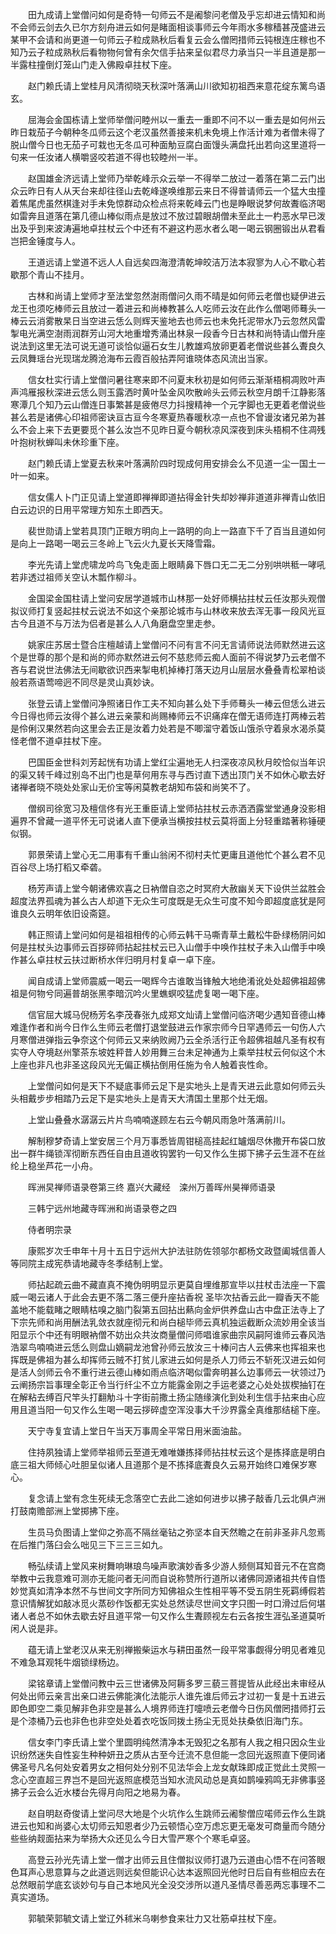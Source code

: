 <!-- { "loadSidebar": true } -->
　　田九成请上堂僧问如何是奇特一句师云不是阇黎问老僧及乎忘却进云情知和尚不会师云剑去久已尔方刻舟进云如何是睹面相谈事师云今年雨水多稼穑甚茂盛进云某甲不会请和尚更道一句师云子粒成熟秋后看复云会么僧罔措师云钝根连庄稼也不知乃云子粒成熟秋后看物物何曾有余欠信手拈来呈似君尽力承当只一半且道是那一半露柱撞倒灯笼山门走入佛殿卓拄杖下座。

　　赵门赖氏请上堂桂月风清彻晓天秋深叶落满山川欲知初祖西来意花绽东篱鸟语玄。

　　屈海会金国栋请上堂师举僧问睦州以一重去一重即不问不以一重去是如何州云昨日栽茄子今朝种冬瓜师云这个老汉虽然善接来机未免境上作活计难为者僧未得了脱山僧今日也无茄子可栽也无冬瓜可种面觔豆腐白面馒头满盘托出若向这里道将一句来一任汝诸人横嚼竖咬若道不得也较睦州一半。

　　赵国雄金济远请上堂师乃举乾峰示众云举一不得举二放过一着落在第二云门出众云昨日有人从天台来却往径山去乾峰遂唤维那云来日不得普请师云一个猛大虫撞着焦尾虎虽然棋逢对手未免惊群动众检点将来乾峰云门也是睁眼说梦何故聻临济喝如雷奔且道落在第几德山棒似雨点是放过不放过碧眼胡僧未至此土一杓恶水早已泼出及乎到来波涛遍地卓拄杖云个中还有不避这杓恶水者么喝一喝云钢圈锻出从君看岂把金锤度与人。

　　王道远请上堂道不远人人自远矣四海澄清乾坤皎洁万法本寂寥为人心不歇心若歇那个青山不挂月。

　　古林和尚请上堂师才至法堂忽然澍雨僧问久雨不晴是如何师云老僧也疑伊进云龙王也须吃棒师云且放过一着进云和尚棒教甚么人吃师云汝在此作么僧喝师蓦头一棒云云消雾散杲日当空进云恁么则辉天鉴地去也师云也未免托泥带水乃云忽然风雷掣电光满空澍雨润群芳山河大地重增秀涌出林泉一段香今日古林和尚特请山僧升座说法到这里无法可说无道可谈恰似逼石女生儿教雄鸡放卵更着老僧说些甚么聻良久云凤舞瑶台光现瑞龙腾沧海布云霞百般拈弄阿谁晓体态风流出当家。

　　信女杜实行请上堂僧问暑往寒来即不问夏末秋初是如何师云渐渐梧桐凋败叶声声鸿雁报秋深进云恁么则玉露洒时黄叶坠金风吹散岭头云师云秋空月朗千江静影落寒潭几个知乃云山僧连日事繁甚是疲倦尽力抖搜精神一个元字脚也无更着老僧说些甚么若是诸佛心印祖师密诀亘古亘今冬寒夏热春暖秋凉一点也不曾谩汝诸兄弟为甚么不会上来下去更要觅个甚么汝岂不见昨日夏今朝秋凉风深夜到床头梧桐不住凋残叶抱树秋蝉叫未休珍重下座。

　　赵门赖氏请上堂夏去秋来叶落满阶四时现成何用安排会么不见道一尘一国土一叶一如来。

　　信女儒人卜门正见请上堂道即禅禅即道拈得金针失却妙禅非道道非禅青山依旧白云边识的日用平常理方知东土即西天。

　　裴世勋请上堂若具顶门正眼方明向上一路明的向上一路直下千了百当且道如何是向上一路喝一喝云三冬岭上飞云火九夏长天降雪霜。

　　李光先请上堂虎啸龙吟鸟飞兔走面上眼睛鼻下唇口无二无二分别哄哄秪一哮吼若非透过祖师关空认木瓢作柳斗。

　　金国梁金国柱请上堂问安居学道城市山林那一处好师横拈拄杖云任汝那头观僧拟议师打复竖起拄杖云说法不如这个亲那论城市与山林收来放去浑无事一段风光亘古今且道不与万法为侣者是甚么人八角磨盘空里走参。

　　姚家庄苏居士暨合庄檀越请上堂僧问不问有言不问无言请师说法师默然进云这个是世尊的那个是和尚的师亦默然进云何不慈悲师云痴人面前不得说梦乃云老僧不吝与君说世法佛法无间歇欲识西来掣电机掉棒打落天边月山层层水叠叠青松翠柏谈般若燕语莺啼迥不同尽是灵山真妙诀。

　　张登云请上堂僧问净照诸日作工夫不知向甚么处下手师蓦头一棒云但恁么进云今日得也师云汝得个甚么进云亲蒙和尚赐棒师云不识痛痒在僧无语师连打两棒云若是伶俐汉果然若向这里会去正是汝着力处若是不唧溜守着饭山饿杀守着泉水渴杀莫怪老僧不道卓拄杖下座。

　　巴国臣金世科刘芳起恍有功请上堂红尘遍地无人扫深夜凉风秋月皎恰似当年识的渠又转千峰过别岛不出门也是草何用东寻与西讨直下透出顶门关不如休心歇去好诸禅者晓不晓处处家山无价宝等闲莫教老胡知布袋和尚笑不了。

　　僧纲司徐宽习及檀信佟有光王重臣请上堂师拈拄杖云赤洒洒露堂堂通身没影相遍界不曾藏一道平怀无可说诸人直下便承当横按拄杖云莫将面上分轻重踏著称锤硬似钢。

　　郭景荣请上堂心无二用事有千重山翁闲不彻村夫忙更庸且道他忙个甚么君不见百谷尽上场打稻又牵砻。

　　杨芳声请上堂今朝诸佛欢喜之日衲僧自恣之时冥府大赦幽关天下设供兰盆胜会超度法界孤魂为甚么古人却道下无众生可度既是无众生可度不知今即超度底犹是阿谁良久云明年依旧设斋筵。

　　韩正照请上堂问如何是祖祖相传的心师云韩干马嘶青草土戴松牛卧绿杨阴问如何是拄杖头边事师云百拶碎师拈起拄杖云已入山僧手中唤作拄杖子未入山僧手中唤作甚么卓拄杖云扶过断桥水伴归明月村复卓一卓下座。

　　闻自成请上堂师震威一喝云一喝辉今古谁敢当锋触大地绝淆讹处处超佛祖超佛祖是何物兮同遍普胡张黑李暗沉吟火里蟭螟咬猛虎复喝一喝下座。

　　信官屈大城马倪杨芳名李茂春张九成郑文灿请上堂僧问临济喝少遇知音德山棒难逢作者和尚今日作么生师云老僧打退堂鼓进云作家宗师今日罕遇师云一句伤人六月寒僧进弹指云争奈这个何师云又来纳败阙乃云全杀活行正令超佛祖越凡圣有权有实夺人夺境赵州擎茶东坡姓秤昔人妙用舞三台未足神通为上乘举拄杖云何似这个木上座也非凡也非圣这段风光无偏正横拈倒用任施为令人触着丧性命。

　　上堂僧问如何是天下不疑底事师云足下是实地头上是青天进云此意如何师云头头相戴步步相踏乃云足下是实地头上是青天大清国土里那个灶无烟。

　　上堂山叠叠水潺潺云片片鸟喃喃遂顾左右云今朝风雨急叶落满前川。

　　解制穆梦奇请上堂安居三个月万事悉皆周钳槌高挂起红罏烟尽休撒开布袋口放出一群牛绳锁浑彻断东西任自由且道收钩罢钓一句又作么生掷下拂子云生涯不在丝纶上稳坐芦花一小舟。

　　晖洲旲禅师语录卷第三终
嘉兴大藏经　滦州万善晖州昊禅师语录


　　三韩宁远州地藏寺晖洲和尚语录卷之四

　　侍者明宗录

　　康熙岁次壬申年十月十五日宁远州大护法驻防佐领邬尔都杨文政暨阖城信善人等同院主成宪恭请地藏寺冬季结制上堂。

　　师拈起疏云曲不藏直真不掩伪明明显示更莫自埋维那宣毕以拄杖击法座一下震威一喝云诸人于此会去更不落二落三便升座拈香祝
圣毕次拈香云此一瓣香天不能盖地不能载睹之眼睛枯嗅之脑门裂第五回拈出爇向金炉供养盘山古中盘正法寺上了下宗先师和尚用酬法乳敛衣就座彻元和尚白槌毕师云真机独运截断众流妙用全该当阳显示个中还有明眼衲僧不妨出众共汝商量僧问师唱谁家曲宗风嗣阿谁师云春风浩浩翠鸟喃喃进云恁么则盘山嫡嗣龙池曾孙师云放汝三十棒问古人云佛来也挥祖来也挥既是佛祖为甚么却挥师云贼不打贫儿家进云如何是杀人刀师云不斩死汉进云如何是活人剑师云令不重行进云德山棒如雨点临济喝似雷奔明甚么边事师云一状领过乃云阐扬宗旨事理全彰正令当行纤尘不立方能露金刚之手运老婆之心处处拔楔抽钉在在解粘去缚百尺竿头打翻觔斗十字街前撒土扬尘随缘演化到处利生信手拈来由心应用且道当阳一句又作么生喝一喝云拶碎虚空浑没事大千沙界露全真维那结槌下座。

　　天宁寺复宜请上堂日午当天万事周全平常日用米面油盐。

　　住持夙独请上堂师举祖师云至道无难唯嫌拣择师拈拄杖云这个是拣择底是明白底三祖大师倾心吐胆呈似诸人且道那个是不拣择底聻良久云易开始终口难保岁寒心。

　　复念请上堂有念生死续无念落空亡去此二途如何进步以拂子敲香几云北俱卢洲打鼓南赡部洲上堂掷拂下座。

　　生员马负图请上堂仰之弥高不隔丝毫钻之弥坚本自天然瞻之在前非圣非凡忽焉在后推门落臼会么咄见三下三三三如九。

　　畅弘续请上堂风来树舞响琳琅鸟噪声歌演妙香多少游人频侧耳知音元不在宫商举教中云我意难可测亦无能问者无问而自说称赞所行道所以诸佛同源诸祖共传自悟妙觉真如清净本然不与世间文字所同方知佛祖众生性相平等不受五阴生死羁缚假若意识情解犹如敲冰觅火蒸砂作饭都无实处总然读尽世间文字只图一时口滑过后何堪诸人者总不如休去歇去好且道平常一句又作么生聻顾视左右云各按生涯弘圣道莫听闲人说是非。

　　蕴无请上堂老汉从来无别禅搬柴运水与耕田虽然一段平常事觑得分明见者难见不难急耳观牦牛烟锁绿杨边。

　　梁铭章请上堂僧问教中云三世诸佛及阿耨多罗三藐三菩提皆从此经出未审经从何处出师云亲言出亲口进云佛能演化法能示人谁先谁后师云才过初一复是十五进云即色即空二乘见解非色非空是甚么人境界师连打嚏喷云老僧今日伤风僧罔措师打云是个漆桶乃云也非色也非空处处着衣吃饭同拨土扬尘无觅处扶桑依旧海门东。

　　信女李门李氏请上堂个里圆明纯然清净本无毁犯之名那有人我之相只因众生业识纷然迷失自性妄生种种妍丑之质从古至今迁流不息但能一念回光返照直下便同诸佛圣号凡名何处安着男女之相何处分别不见法华会上龙女献珠即成正觉此土灵照一念心空直超三界岂不是回光返照底模范当知水流风动总是真如鹊噪鸦鸣无非佛事竖拂子云会么近水楼台先得月向阳之地易为春。

　　赵自明赵奇俊请上堂问尽大地是个火坑作么生跳师云阇黎僧应喏师云作么生跳进云也知和尚婆心太切师云知恩者少乃云顿悟心空万虑忘更无毫发可商量而今随分些些纳觌面拈来为举扬大众还见么今日大雪严寒个个寒毛卓竖。

　　高登云孙光先请上堂一僧才出师云且住僧拟议师打退乃云道由心悟不在问答眼色耳声心思意算与之此道远则远矣但能识心达本返照回光他时日后自有些相应去在总然眼前学底玄谈妙句与自己本地风光全没交涉所以道凡圣情尽善恶两忘事理不二真实道场。

　　郭毓荣郭毓文请上堂辽外秫米乌喇参食来壮力又壮筋卓拄杖下座。

